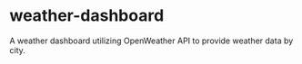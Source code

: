 # weather-dashboard
A weather dashboard utilizing OpenWeather API to provide weather data by city. 

